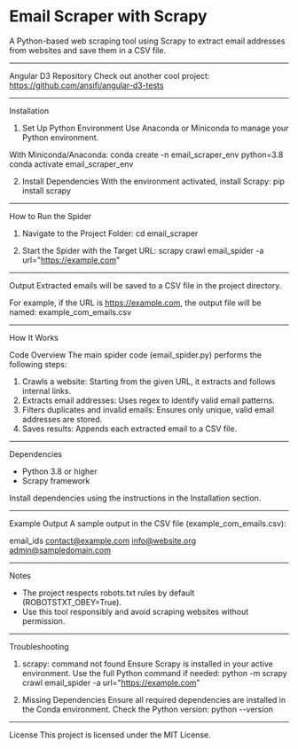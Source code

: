 
Email Scraper with Scrapy
=========================

A Python-based web scraping tool using Scrapy to extract email addresses from websites and save them in a CSV file.

--------------------------------------------------------------------------------
Angular D3 Repository
Check out another cool project: https://github.com/ansifi/angular-d3-tests

--------------------------------------------------------------------------------
Installation

1. Set Up Python Environment
Use Anaconda or Miniconda to manage your Python environment.

With Miniconda/Anaconda:
    conda create -n email_scraper_env python=3.8
    conda activate email_scraper_env

2. Install Dependencies
With the environment activated, install Scrapy:
    pip install scrapy

--------------------------------------------------------------------------------
How to Run the Spider

1. Navigate to the Project Folder:
    cd email_scraper

2. Start the Spider with the Target URL:
    scrapy crawl email_spider -a url="https://example.com"

--------------------------------------------------------------------------------
Output
Extracted emails will be saved to a CSV file in the project directory.

For example, if the URL is https://example.com, the output file will be named:
    example_com_emails.csv

--------------------------------------------------------------------------------
How It Works

Code Overview
The main spider code (email_spider.py) performs the following steps:
1. Crawls a website: Starting from the given URL, it extracts and follows internal links.
2. Extracts email addresses: Uses regex to identify valid email patterns.
3. Filters duplicates and invalid emails: Ensures only unique, valid email addresses are stored.
4. Saves results: Appends each extracted email to a CSV file.

--------------------------------------------------------------------------------
Dependencies
- Python 3.8 or higher
- Scrapy framework

Install dependencies using the instructions in the Installation section.

--------------------------------------------------------------------------------
Example Output
A sample output in the CSV file (example_com_emails.csv):

email_ids
contact@example.com
info@website.org
admin@sampledomain.com

--------------------------------------------------------------------------------
Notes
- The project respects robots.txt rules by default (ROBOTSTXT_OBEY=True).
- Use this tool responsibly and avoid scraping websites without permission.

--------------------------------------------------------------------------------
Troubleshooting

1. scrapy: command not found
Ensure Scrapy is installed in your active environment.
Use the full Python command if needed:
    python -m scrapy crawl email_spider -a url="https://example.com"

2. Missing Dependencies
Ensure all required dependencies are installed in the Conda environment.
Check the Python version:
    python --version

--------------------------------------------------------------------------------
License
This project is licensed under the MIT License.

